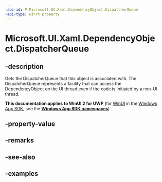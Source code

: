 ```yaml
---
-api-id: P:Microsoft.UI.Xaml.DependencyObject.DispatcherQueue
-api-type: winrt property
---
```


# Microsoft.UI.Xaml.DependencyObject.DispatcherQueue

<!--
public Microsoft.System.DispatcherQueue DispatcherQueue { get; }
-->


## -description
Gets the DispatcherQueue that this object is associated with. The DispatcherQueue represents a facility that can access the DependencyObject on the UI thread even if the code is initiated by a non-UI thread.

**This documentation applies to WinUI 2 for UWP** (for [WinUI](/windows/apps/winui/winui3/) in the [Windows App SDK](/windows/apps/windows-app-sdk/), see the **[Windows App SDK namespaces](/windows/windows-app-sdk/api/winrt/)**).

## -property-value

## -remarks

## -see-also

## -examples


